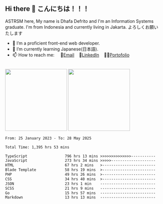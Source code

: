 ## Hi there 👋 こんにちは！！！
ASTRSM here, My name is Dhafa Defrito and I'm an Information Systems graduate. I'm from Indonesia and currently living in Jakarta. よろしくお願いたします

- 🔭 I’m a proficient front-end web developer.
- 🌱 I’m currently learning Japanese(日本語).
- 📫 How to reach me: &nbsp;&nbsp;&nbsp;&nbsp;📧[Email](ddefrito@gmail.com)&nbsp;&nbsp;&nbsp;&nbsp;💼[LinkedIn](https://www.linkedin.com/in/dhafa-defrita-rama-yudistira-9357a9229/)&nbsp;&nbsp;&nbsp;&nbsp;👨‍🎨[Portofolio](https://ddefrito.vercel.app/)

<br>

<div align="left">
  <img src="https://media1.tenor.com/m/F96DSPtSiSgAAAAd/isekaijoucho-kamitsubaki.gif" height=200 />
	<a href="https://last.fm/user/nerumaeni"><img src="https://lastfm-recently-played.vercel.app/api?user=nerumaeni&count=3" height=200 /></a>
</div>

<!--START_SECTION:waka-->

```txt
From: 25 January 2023 - To: 28 May 2025

Total Time: 1,395 hrs 53 mins

TypeScript                 796 hrs 13 mins >>>>>>>>>>>>>>-----------   57.04 %
JavaScript                 273 hrs 34 mins >>>>>--------------------   19.60 %
HTML                       67 hrs 2 mins   >------------------------   04.80 %
Blade Template             58 hrs 19 mins  >------------------------   04.18 %
PHP                        49 hrs 26 mins  >------------------------   03.54 %
CSS                        34 hrs 40 mins  >------------------------   02.48 %
JSON                       23 hrs 1 min    -------------------------   01.65 %
SCSS                       21 hrs 9 mins   -------------------------   01.52 %
Go                         15 hrs 57 mins  -------------------------   01.14 %
Markdown                   13 hrs 13 mins  -------------------------   00.95 %
```

<!--END_SECTION:waka-->
